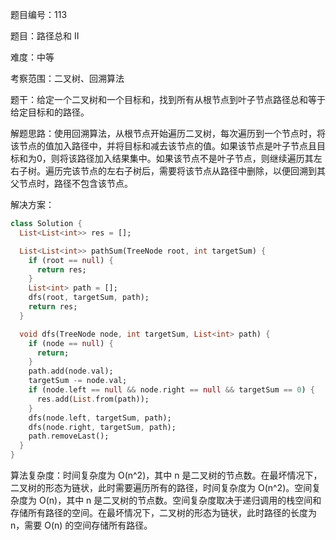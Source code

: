 题目编号：113

题目：路径总和 II

难度：中等

考察范围：二叉树、回溯算法

题干：给定一个二叉树和一个目标和，找到所有从根节点到叶子节点路径总和等于给定目标和的路径。

解题思路：使用回溯算法，从根节点开始遍历二叉树，每次遍历到一个节点时，将该节点的值加入路径中，并将目标和减去该节点的值。如果该节点是叶子节点且目标和为0，则将该路径加入结果集中。如果该节点不是叶子节点，则继续遍历其左右子树。遍历完该节点的左右子树后，需要将该节点从路径中删除，以便回溯到其父节点时，路径不包含该节点。

解决方案：

```dart
class Solution {
  List<List<int>> res = [];

  List<List<int>> pathSum(TreeNode root, int targetSum) {
    if (root == null) {
      return res;
    }
    List<int> path = [];
    dfs(root, targetSum, path);
    return res;
  }

  void dfs(TreeNode node, int targetSum, List<int> path) {
    if (node == null) {
      return;
    }
    path.add(node.val);
    targetSum -= node.val;
    if (node.left == null && node.right == null && targetSum == 0) {
      res.add(List.from(path));
    }
    dfs(node.left, targetSum, path);
    dfs(node.right, targetSum, path);
    path.removeLast();
  }
}
```

算法复杂度：时间复杂度为 O(n^2)，其中 n 是二叉树的节点数。在最坏情况下，二叉树的形态为链状，此时需要遍历所有的路径，时间复杂度为 O(n^2)。空间复杂度为 O(n)，其中 n 是二叉树的节点数。空间复杂度取决于递归调用的栈空间和存储所有路径的空间。在最坏情况下，二叉树的形态为链状，此时路径的长度为 n，需要 O(n) 的空间存储所有路径。